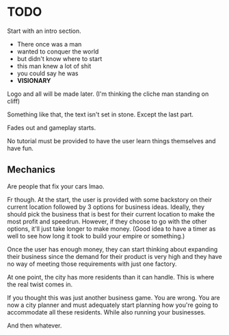 # TODO

Start with an intro section.

- There once was a man
- wanted to conquer the world
- but didn't know where to start
- this man knew a lot of shit
- you could say he was
- **VISIONARY**

Logo and all will be made later. (I'm thinking the cliche man standing on cliff)

Something like that, the text isn't set in stone. Except the last part.

Fades out and gameplay starts.

No tutorial must be provided to have the user learn things themselves and have fun.

## Mechanics

Are people that fix your cars lmao.

Fr though. At the start, the user is provided with some backstory on their current location followed by 3 options for business ideas. Ideally, they should pick the business that is best for their current location to make the most profit and speedrun. However, if they choose to go with the other options, it'll just take longer to make money. (Good idea to have a timer as well to see how long it took to build your empire or something.)

Once the user has enough money, they can start thinking about expanding their business since the demand for their product is very high and they have no way of meeting those requirements with just one factory.

At one point, the city has more residents than it can handle. This is where the real twist comes in.

If you thought this was just another business game. You are wrong. You are now a city planner and must adequately start planning how you're going to accommodate all these residents. While also running your businesses.

And then whatever.
